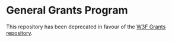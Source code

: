 # General Grants Program

This repository has been deprecated in favour of the [W3F Grants repository](https://github.com/w3f/Grants-Program/).
